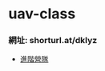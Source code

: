 # uav-class
### 網址: shorturl.at/dklyz
* [進階營隊](https://github.com/jumbokh/uav-class/blob/main/advance/README.md)

